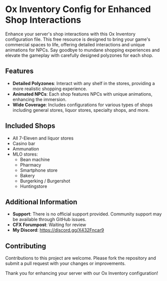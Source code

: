 # Ox Inventory Config for Enhanced Shop Interactions

Enhance your server's shop interactions with this Ox Inventory configuration file. This free resource is designed to bring your game's commercial spaces to life, offering detailed interactions and unique animations for NPCs. Say goodbye to mundane shopping experiences and elevate the gameplay with carefully designed polyzones for each shop.

## Features

- **Detailed Polyzones**: Interact with any shelf in the stores, providing a more realistic shopping experience.
- **Animated NPCs**: Each shop features NPCs with unique animations, enhancing the immersion.
- **Wide Coverage**: Includes configurations for various types of shops including general stores, liquor stores, specialty shops, and more.

## Included Shops

- All 7-Eleven and liquor stores
- Casino bar
- Ammunation
- MLO stores:
  - Bean machine
  - Pharmacy
  - Smartphone store
  - Bakery
  - Burgerking / Burgershot
  - Huntingstore

## Additional Information

- **Support**: There is no official support provided. Community support may be available through GitHub issues.
- **CFX Forumpost**: Waiting for review
- **My Discord**: https://discord.gg/X432Fncar9

## Contributing

Contributions to this project are welcome. Please fork the repository and submit a pull request with your changes or improvements.

Thank you for enhancing your server with our Ox Inventory configuration!

